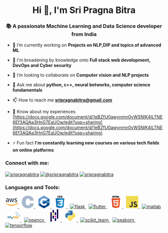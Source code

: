 <h1 align="center">Hi 👋, I'm Sri Pragna Bitra</h1>
<h3 align="center">📚 A passionate Machine Learning and Data Science developer from India</h3>

- 🔭 I’m currently working on **Projects on NLP,DIP and topics of advanced ML**

- 🌱 I'm broadening by knowledge onto **Full stack web development, DevOps and Cyber security**

- 👯 I’m looking to collaborate on **Computer vision and NLP projects**

- 💬 Ask me about **python, c++, neural betworks, computer science fundamentals**

- 📫 How to reach me **sripragnabitra@gmail.com**

- 📄 Know about my experiences [https://docs.google.com/document/d/1eBZfU0awynmn0vWSNlK4lLTNE6Ef3AQAa3HnG7EaUOw/edit?usp=sharing](https://docs.google.com/document/d/1eBZfU0awynmn0vWSNlK4lLTNE6Ef3AQAa3HnG7EaUOw/edit?usp=sharing)

- ⚡ Fun fact **I'm constantly learning new courses on various tech fields on online platforms**

<h3 align="left">Connect with me:</h3>
<p align="left">
<a href="https://kaggle.com/sripragnabitra" target="blank"><img align="center" src="https://raw.githubusercontent.com/rahuldkjain/github-profile-readme-generator/master/src/images/icons/Social/kaggle.svg" alt="sripragnabitra" height="30" width="40" /></a>
<a href="https://www.hackerrank.com/@sripragnabitra" target="blank"><img align="center" src="https://raw.githubusercontent.com/rahuldkjain/github-profile-readme-generator/master/src/images/icons/Social/hackerrank.svg" alt="@sripragnabitra" height="30" width="40" /></a>
<a href="https://codeforces.com/profile/sripragnabitra" target="blank"><img align="center" src="https://raw.githubusercontent.com/rahuldkjain/github-profile-readme-generator/master/src/images/icons/Social/codeforces.svg" alt="sripragnabitra" height="30" width="40" /></a>
</p>

<h3 align="left">Languages and Tools:</h3>
<p align="left"> 
<a href="https://aws.amazon.com" target="_blank" rel="noreferrer"> <img src="https://raw.githubusercontent.com/devicons/devicon/master/icons/amazonwebservices/amazonwebservices-original-wordmark.svg" alt="aws" width="40" height="40"/> </a> &nbsp; 
<a href="https://www.cprogramming.com/" target="_blank" rel="noreferrer"> <img src="https://raw.githubusercontent.com/devicons/devicon/master/icons/c/c-original.svg" alt="c" width="40" height="40"/> </a> &nbsp; 
<a href="https://www.w3schools.com/cpp/" target="_blank" rel="noreferrer"> <img src="https://raw.githubusercontent.com/devicons/devicon/master/icons/cplusplus/cplusplus-original.svg" alt="cplusplus" width="40" height="40"/> </a> &nbsp; 
<a href="https://www.w3schools.com/css/" target="_blank" rel="noreferrer"> <img src="https://raw.githubusercontent.com/devicons/devicon/master/icons/css3/css3-original-wordmark.svg" alt="css3" width="40" height="40"/> </a> &nbsp; 
<a href="https://flask.palletsprojects.com/" target="_blank" rel="noreferrer"> <img src="https://github.com/rahuldkjain/github-profile-readme-generator/blob/26db3b7d8c0ddbe0f5e3661b095ae63c0ca9e442/src/images/icons/Framework/flask.svg" alt="flask" width="40" height="40"/> </a> &nbsp; 
<a href="https://flutter.dev" target="_blank" rel="noreferrer"> <img src="https://www.vectorlogo.zone/logos/flutterio/flutterio-icon.svg" alt="flutter" width="40" height="40"/> </a> &nbsp; 
<a href="https://www.w3.org/html/" target="_blank" rel="noreferrer"> <img src="https://raw.githubusercontent.com/devicons/devicon/master/icons/html5/html5-original-wordmark.svg" alt="html5" width="40" height="40"/> </a> &nbsp; 
<a href="https://developer.mozilla.org/en-US/docs/Web/JavaScript" target="_blank" rel="noreferrer"> <img src="https://raw.githubusercontent.com/devicons/devicon/master/icons/javascript/javascript-original.svg" alt="javascript" width="40" height="40"/> </a> &nbsp; 
<a href="https://www.mathworks.com/" target="_blank" rel="noreferrer"> <img src="https://upload.wikimedia.org/wikipedia/commons/2/21/Matlab_Logo.png" alt="matlab" width="40" height="40"/> </a> &nbsp; 
<a href="https://www.mysql.com/" target="_blank" rel="noreferrer"> <img src="https://raw.githubusercontent.com/devicons/devicon/master/icons/mysql/mysql-original-wordmark.svg" alt="mysql" width="40" height="40"/> </a> &nbsp; 
<a href="https://opencv.org/" target="_blank" rel="noreferrer"> <img src="https://www.vectorlogo.zone/logos/opencv/opencv-icon.svg" alt="opencv" width="40" height="40"/> </a> &nbsp; 
<a href="https://pandas.pydata.org/" target="_blank" rel="noreferrer"> <img src="https://raw.githubusercontent.com/devicons/devicon/2ae2a900d2f041da66e950e4d48052658d850630/icons/pandas/pandas-original.svg" alt="pandas" width="40" height="40"/> </a> &nbsp; 
<a href="https://www.python.org" target="_blank" rel="noreferrer"> <img src="https://raw.githubusercontent.com/devicons/devicon/master/icons/python/python-original.svg" alt="python" width="40" height="40"/> </a> &nbsp; 
<a href="https://scikit-learn.org/" target="_blank" rel="noreferrer"> <img src="https://upload.wikimedia.org/wikipedia/commons/0/05/Scikit_learn_logo_small.svg" alt="scikit_learn" width="40" height="40"/> </a> &nbsp; 
<a href="https://seaborn.pydata.org/" target="_blank" rel="noreferrer"> <img src="https://seaborn.pydata.org/_images/logo-mark-lightbg.svg" alt="seaborn" width="40" height="40"/> </a> &nbsp; 
<a href="https://www.tensorflow.org" target="_blank" rel="noreferrer"> <img src="https://www.vectorlogo.zone/logos/tensorflow/tensorflow-icon.svg" alt="tensorflow" width="40" height="40"/> </a> </p>
<br>
<!--img align="center" src="https://github-readme-stats.vercel.app/api/top-langs?username=sripragnabitra&show_icons=true&locale=en&layout=compact" alt="sripragnabitra" />
